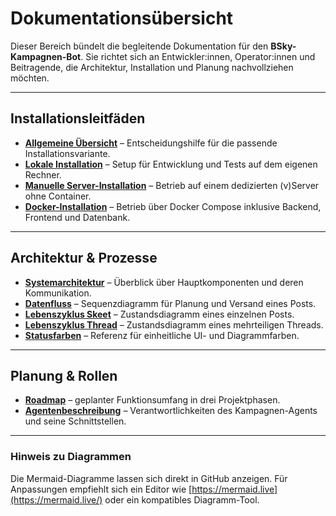 # Dokumentationsübersicht

Dieser Bereich bündelt die begleitende Dokumentation für den **BSky-Kampagnen-Bot**. Sie richtet sich an Entwickler:innen, Operator:innen und Beitragende, die Architektur, Installation und Planung nachvollziehen möchten.

---

## Installationsleitfäden

- **[Allgemeine Übersicht](./installation/installation.md)** – Entscheidungshilfe für die passende Installationsvariante.
- **[Lokale Installation](./installation/local-install.md)** – Setup für Entwicklung und Tests auf dem eigenen Rechner.
- **[Manuelle Server-Installation](./installation/server-install.md)** – Betrieb auf einem dedizierten (v)Server ohne Container.
- **[Docker-Installation](./installation/docker-install.md)** – Betrieb über Docker Compose inklusive Backend, Frontend und Datenbank.

---

## Architektur & Prozesse

- **[Systemarchitektur](./diagramme/systemarchitektur.md)** – Überblick über Hauptkomponenten und deren Kommunikation.
- **[Datenfluss](./diagramme/datenfluss.md)** – Sequenzdiagramm für Planung und Versand eines Posts.
- **[Lebenszyklus Skeet](./diagramme/lebenszyklus_skeet.md)** – Zustandsdiagramm eines einzelnen Posts.
- **[Lebenszyklus Thread](./diagramme/lebenszyklus_thread.md)** – Zustandsdiagramm eines mehrteiligen Threads.
- **[Statusfarben](./diagramme/statusfarben.md)** – Referenz für einheitliche UI- und Diagrammfarben.

---

## Planung & Rollen

- **[Roadmap](./ROADMAP.md)** – geplanter Funktionsumfang in drei Projektphasen.
- **[Agentenbeschreibung](./Agent.md)** – Verantwortlichkeiten des Kampagnen-Agents und seine Schnittstellen.

---

### Hinweis zu Diagrammen

Die Mermaid-Diagramme lassen sich direkt in GitHub anzeigen. Für Anpassungen empfiehlt sich ein Editor wie [https://mermaid.live](https://mermaid.live/) oder ein kompatibles Diagramm-Tool.

